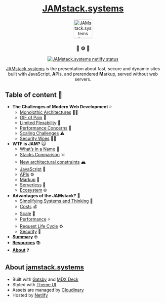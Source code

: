 <h1 align="center">
  <a href="https://JAMstack.systems">JAMstack.systems</a>
</h1>

<p align="center">
  <a href="https://JAMstack.systems">
    <img alt="JAMstack.systems logo" src="https://JAMstack.systems/logo.svg" width="60" />
  </a>
</p>

<h3 align="center">💛 ⚙️ 📝</h3>

<p align="center">
  <a href="https://app.netlify.com/sites/jamstack-systems/deploys">
    <img alt="JAMstack.systems netlify status" src="https://api.netlify.com/api/v1/badges/f0229821-2f9d-4a50-a8ee-942d78a1eda2/deploy-status"/>
  </a>
</p>

<p align="center">
  <a href="https://JAMstack.systems">JAMstack.systems</a> is the presentation about fast, secure and dynamic sites built with <b>J</b>avaScript, <b>A</b>PIs, and prerendered <b>M</b>arkup, served without web servers.
</p>  

## Table of content 📖

* **The Challenges of Modern Web Development** 💦
  * [Monolothic Architectures](https://JAMstack.systems/2) 🧟‍♂️
  * [GIF of Pain](https://JAMstack.systems/3) 🤕
  * [Limited Flexability](https://JAMstack.systems/4) 🤕
  * [Performance Concerns](https://JAMstack.systems/5) 🐢
  * [Scaling Challenges](https://JAMstack.systems/6) ⚠️
  * [Security Woes](https://JAMstack.systems/7) 🕵️‍♀️
* **WTF is JAM?** 🙀
  * [What’s in a Name](https://JAMstack.systems/8) 🤨
  * [Stacks Comparison](https://JAMstack.systems/9) 📊
  * [New architectural constraints](https://JAMstack.systems/10) 🏔
  * [JavaScript](https://JAMstack.systems/11) 💛
  * [APIs](https://JAMstack.systems/12) ⚙️
  * [Markup](https://JAMstack.systems/13) 📝
  * [Serverless](https://JAMstack.systems/14) 🔌
  * [Ecosystem](https://JAMstack.systems/15) 🌐
* **Advantages of the JAMstack?** 💪
  * [Simplifying Systems and Thinking](https://jamstack.systems/16) 🧠
  * [Costs](https://jamstack.systems/17) 💰
  * [Scale](https://jamstack.systems/18) 🌱
  * [Performance](https://jamstack.systems/19) ⚡️
  * [Request Life Cycle](https://jamstack.systems/20) ️️️️♻️
  * [Security](https://jamstack.systems/21) ️️️️🔐
* **[Summary](https://jamstack.systems/22)** 🤓
* **[Resources](https://jamstack.systems/23)** 📚
* **[About](https://jamstack.systems/24)** ❓

## About [jamstack.systems](https://jamstack.systems)

* Built with [Gatsby](https://gatsbyjs.org) and [MDX Deck](https://github.com/jxnblk/mdx-deck)
* Styled with [Theme UI](https://theme-ui.com)
* Assets are managed by [Cloudinary](https://cloudinary.com/)
* Hosted by [Netlify](https://netlify.com)
